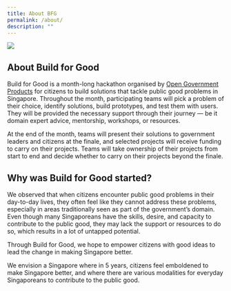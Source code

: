 ```yaml
---
title: About BFG
permalink: /about/
description: ""
---
```

![](/images/p%20(165%20of%20243).jpg)
## **About Build for Good**

Build for Good is a month-long hackathon organised by [Open Government Products](open.gov.sg) for citizens to build solutions that tackle public good problems in Singapore. Throughout the month, participating teams will pick a problem of their choice, identify solutions, build prototypes, and test them with users. They will be provided the necessary support through their journey — be it domain expert advice, mentorship, workshops, or resources.

At the end of the month, teams will present their solutions to government leaders and citizens at the finale, and selected projects will receive funding to carry on their projects. Teams will take ownership of their projects from start to end and decide whether to carry on their projects beyond the finale. 

## **Why was Build for Good started?**

We observed that when citizens encounter public good problems in their day-to-day lives, they often feel like they cannot address these problems, especially in areas traditionally seen as part of the government’s domain. Even though many Singaporeans have the skills, desire, and capacity to contribute to the public good, they may lack the support or resources to do so, which results in a lot of untapped potential.

Through Build for Good, we hope to empower citizens with good ideas to lead the change in making Singapore better.

We envision a Singapore where in 5 years, citizens feel emboldened to make Singapore better, and where there are various modalities for everyday Singaporeans to contribute to the public good.